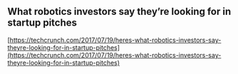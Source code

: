 ## What robotics investors say they’re looking for in startup pitches
  
  [https://techcrunch.com/2017/07/19/heres-what-robotics-investors-say-theyre-looking-for-in-startup-pitches](https://techcrunch.com/2017/07/19/heres-what-robotics-investors-say-theyre-looking-for-in-startup-pitches)